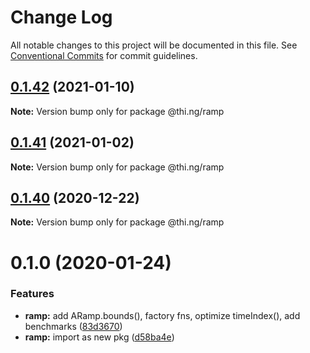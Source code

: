 # Change Log

All notable changes to this project will be documented in this file.
See [Conventional Commits](https://conventionalcommits.org) for commit guidelines.

## [0.1.42](https://github.com/thi-ng/umbrella/compare/@thi.ng/ramp@0.1.41...@thi.ng/ramp@0.1.42) (2021-01-10)

**Note:** Version bump only for package @thi.ng/ramp





## [0.1.41](https://github.com/thi-ng/umbrella/compare/@thi.ng/ramp@0.1.40...@thi.ng/ramp@0.1.41) (2021-01-02)

**Note:** Version bump only for package @thi.ng/ramp





## [0.1.40](https://github.com/thi-ng/umbrella/compare/@thi.ng/ramp@0.1.39...@thi.ng/ramp@0.1.40) (2020-12-22)

**Note:** Version bump only for package @thi.ng/ramp





# 0.1.0 (2020-01-24)

### Features

* **ramp:** add ARamp.bounds(), factory fns, optimize timeIndex(), add benchmarks ([83d3670](https://github.com/thi-ng/umbrella/commit/83d3670c7322fd2b47c27e0bda896b9ab83ffd7c))
* **ramp:** import as new pkg ([d58ba4e](https://github.com/thi-ng/umbrella/commit/d58ba4ed4d2ba76ca9c748cf23fcd86a0ff9cca7))
